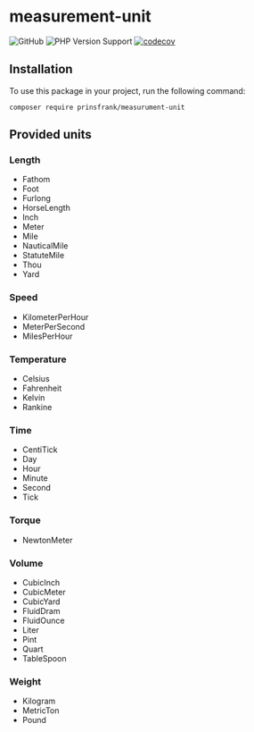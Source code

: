 # measurement-unit

![GitHub](https://img.shields.io/github/license/prinsfrank/measurement-unit)
![PHP Version Support](https://img.shields.io/packagist/php-v/prinsfrank/measurement-unit)
[![codecov](https://codecov.io/gh/PrinsFrank/standards/branch/main/graph/badge.svg?token=9O3VB563MU)](https://codecov.io/gh/PrinsFrank/measurement-unit)

## Installation

To use this package in your project, run the following command:

```shell
composer require prinsfrank/measurument-unit
```

## Provided units

### Length
- Fathom
- Foot
- Furlong
- HorseLength
- Inch
- Meter
- Mile
- NauticalMile
- StatuteMile
- Thou
- Yard

### Speed
- KilometerPerHour
- MeterPerSecond
- MilesPerHour

### Temperature
- Celsius
- Fahrenheit
- Kelvin
- Rankine

### Time
- CentiTick
- Day
- Hour
- Minute
- Second
- Tick

### Torque
- NewtonMeter

### Volume
- CubicInch
- CubicMeter
- CubicYard
- FluidDram
- FluidOunce
- Liter
- Pint
- Quart
- TableSpoon

### Weight
- Kilogram
- MetricTon
- Pound

